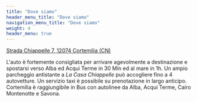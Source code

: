 ```yaml
---
title: "Dove siamo"
header_menu_title: "Dove siamo"
navigation_menu_title: "Dove siamo"
weight: 4
header_menu: true
---
```


[Strada Chiappelle 7, 12074 Cortemilia (CN)](https://maps.app.goo.gl/ADYpLAMaAKRwv8eN7)

L'auto è fortemente consigliata per arrivare agevolmente a destinazione e spostarsi verso Alba ed Acqui Terme in 30 Min ed al mare in 1h. Un ampio parcheggio antistante a *La Casa Chiappelle* può accogliere fino a 4 autovetture. Un servizio taxi è possibile su prenotazione in largo anticipo. Cortemilia è raggiungibile in Bus con autolinee da Alba, Acqui Terme, Cairo Montenotte e Savona.